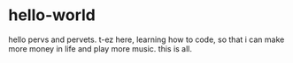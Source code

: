 # hello-world
hello pervs and pervets.
t-ez here, learning how to code, so that i can make more money in life and play more music. 
this is all.
